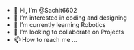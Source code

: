 - 👋 Hi, I’m @Sachit6602
- 👀 I’m interested in coding and designing
- 🌱 I’m currently learning Robotics
- 💞️ I’m looking to collaborate on Projects
- 📫 How to reach me ...

<!---
Sachit6602/Sachit6602 is a ✨ special ✨ repository because its `README.md` (this file) appears on your GitHub profile.
You can click the Preview link to take a look at your changes.
--->
